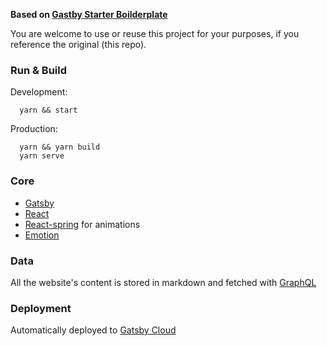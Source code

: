**Based on [Gastby Starter Boilderplate](https://github.com/gatsbyjs/gatsby-starter-hello-world)**

You are welcome to use or reuse this project for your purposes, if you reference the original (this repo).

### Run & Build

Development:

```
  yarn && start
```

Production:

```
  yarn && yarn build
  yarn serve
```

### Core

- [Gatsby](https://github.com/gatsbyjs/gatsby)
- [React](https://github.com/facebook/react)
- [React-spring](https://github.com/pmndrs/react-spring) for animations
- [Emotion](https://emotion.sh/)

### Data

All the website's content is stored in markdown and fetched with [GraphQL](https://graphql.org/)

### Deployment

Automatically deployed to [Gatsby Cloud](https://www.gatsbyjs.com/dashboard/sites)

